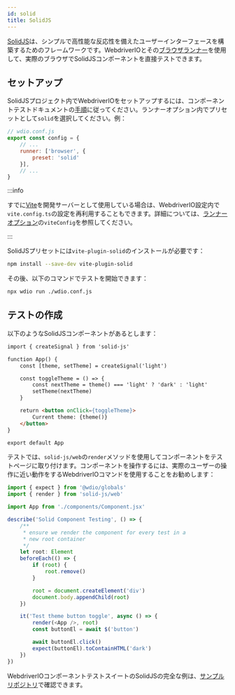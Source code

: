 ```yaml
---
id: solid
title: SolidJS
---
```


[SolidJS](https://www.solidjs.com/)は、シンプルで高性能な反応性を備えたユーザーインターフェースを構築するためのフレームワークです。WebdriverIOとその[ブラウザランナー](/docs/runner#browser-runner)を使用して、実際のブラウザでSolidJSコンポーネントを直接テストできます。

## セットアップ

SolidJSプロジェクト内でWebdriverIOをセットアップするには、コンポーネントテストドキュメントの[手順](/docs/component-testing#set-up)に従ってください。ランナーオプション内でプリセットとして`solid`を選択してください。例：

```js
// wdio.conf.js
export const config = {
    // ...
    runner: ['browser', {
        preset: 'solid'
    }],
    // ...
}
```

:::info

すでに[Vite](https://vitejs.dev/)を開発サーバーとして使用している場合は、WebdriverIO設定内で`vite.config.ts`の設定を再利用することもできます。詳細については、[ランナーオプション](/docs/runner#runner-options)の`viteConfig`を参照してください。

:::

SolidJSプリセットには`vite-plugin-solid`のインストールが必要です：

```sh npm2yarn
npm install --save-dev vite-plugin-solid
```

その後、以下のコマンドでテストを開始できます：

```sh
npx wdio run ./wdio.conf.js
```

## テストの作成

以下のようなSolidJSコンポーネントがあるとします：

```html title="./components/Component.tsx"
import { createSignal } from 'solid-js'

function App() {
    const [theme, setTheme] = createSignal('light')

    const toggleTheme = () => {
        const nextTheme = theme() === 'light' ? 'dark' : 'light'
        setTheme(nextTheme)
    }

    return <button onClick={toggleTheme}>
        Current theme: {theme()}
    </button>
}

export default App
```

テストでは、`solid-js/web`の`render`メソッドを使用してコンポーネントをテストページに取り付けます。コンポーネントを操作するには、実際のユーザーの操作に近い動作をするWebdriverIOコマンドを使用することをお勧めします：

```ts title="app.test.tsx"
import { expect } from '@wdio/globals'
import { render } from 'solid-js/web'

import App from './components/Component.jsx'

describe('Solid Component Testing', () => {
    /**
     * ensure we render the component for every test in a
     * new root container
     */
    let root: Element
    beforeEach(() => {
        if (root) {
            root.remove()
        }

        root = document.createElement('div')
        document.body.appendChild(root)
    })

    it('Test theme button toggle', async () => {
        render(<App />, root)
        const buttonEl = await $('button')

        await buttonEl.click()
        expect(buttonEl).toContainHTML('dark')
    })
})
```

WebdriverIOコンポーネントテストスイートのSolidJSの完全な例は、[サンプルリポジトリ](https://github.com/webdriverio/component-testing-examples/tree/main/solidjs-typescript-vite)で確認できます。